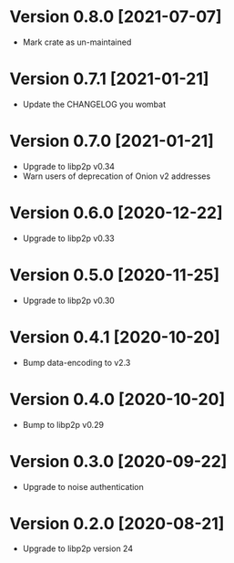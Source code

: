 # Version 0.8.0 [2021-07-07]

- Mark crate as un-maintained

# Version 0.7.1 [2021-01-21]

- Update the CHANGELOG you wombat

# Version 0.7.0 [2021-01-21]

- Upgrade to libp2p v0.34
- Warn users of deprecation of Onion v2 addresses

# Version 0.6.0 [2020-12-22]

- Upgrade to libp2p v0.33

# Version 0.5.0 [2020-11-25]

- Upgrade to libp2p v0.30

# Version 0.4.1 [2020-10-20]

- Bump data-encoding to v2.3

# Version 0.4.0 [2020-10-20]

- Bump to libp2p v0.29

# Version 0.3.0 [2020-09-22]

- Upgrade to noise authentication

# Version 0.2.0 [2020-08-21]

- Upgrade to libp2p version 24
